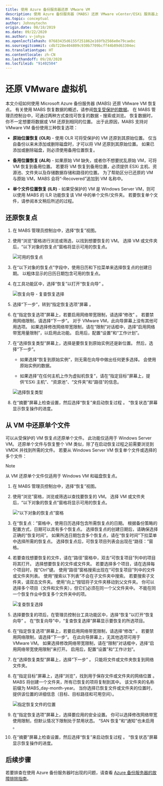 ```yaml
---
title: 使用 Azure 备份服务器还原 VMware VM
description: 使用 Azure 备份服务器 (MABS) 还原 VMware vCenter/ESXi 服务器上运行的 VMware VM。
ms.topic: conceptual
author: Johnnytechn
origin.date: 08/18/2019
ms.date: 09/22/2020
ms.author: v-johya
ms.openlocfilehash: 07683435d6155f251862e169fb2566e0e79caebc
ms.sourcegitcommit: cdb7228e404809c930b7709bcff44b89d63304ec
ms.translationtype: HT
ms.contentlocale: zh-CN
ms.lasthandoff: 09/28/2020
ms.locfileid: "91402504"
---
```

# <a name="restore-vmware-virtual-machines"></a>还原 VMware 虚拟机

本文介绍如何使用 Microsoft Azure 备份服务器 (MABS) 还原 VMware VM 恢复点。 有关使用 MABS 恢复数据的概述，请参阅[恢复受保护的数据](./backup-azure-alternate-dpm-server.md)。 在 MABS 管理员控制台中，可通过两种方式查找可恢复的数据 - 搜索或浏览。 恢复数据时，你不一定想要将数据或 VM 还原到相同的位置。 出于此原因，MABS 支持对 VMware VM 备份使用三种恢复选项：

* **原始位置恢复 (OLR)** - 使用 OLR 可将受保护的 VM 还原到其原始位置。 仅当自备份以来未添加或删除磁盘时，才可以将 VM 还原到其原始位置。 如果已添加或删除磁盘，则必须使用备用位置恢复。

* **备用位置恢复 (ALR)** - 如果原始 VM 缺失，或者你不想要扰乱原始 VM，可将 VM 恢复到备用位置。 若要将 VM 恢复到备用位置，必须提供 ESXi 主机、资源池、文件夹以及存储数据存储和路径的位置。 为了帮助区分已还原的 VM 与原始 VM，MABS 会将“-Recovered”追加到 VM 名称中。

* **单个文件位置恢复 (ILR)** - 如果受保护的 VM 是 Windows Server VM，则可以使用 MABS 的 ILR 功能恢复该 VM 中的单个文件/文件夹。 若要恢复单个文件，请参阅本文稍后所述的过程。

## <a name="restore-a-recovery-point"></a>还原恢复点

1. 在 MABS 管理员控制台中，选择“恢复”视图。

2. 使用“浏览”窗格进行浏览或筛选，以找到想要恢复的 VM。 选择 VM 或文件夹后，“以下对象的恢复点”窗格将显示可用的恢复点。

    ![可用的恢复点](./media/restore-azure-backup-server-vmware/recovery-points.png)

3. 在“以下对象的恢复点”字段中，使用日历和下拉菜单来选择恢复点的创建日期。  以粗体显示的日历日期包含可用的恢复点。

4. 在工具功能区中，选择“恢复”以打开“恢复向导” 。

    ![恢复向导 - 复查恢复选择](./media/restore-azure-backup-server-vmware/recovery-wizard.png)

5. 选择“下一步”，转到“指定恢复选项”屏幕 。

6. 在“指定恢复选项”屏幕上，若要启用网络带宽限制，请选择“修改” 。 若要禁用网络限制，请选择“下一步”。 对于 VMware VM，此向导屏幕上没有其他可用选项。 如果选择修改网络带宽限制，请在“限制”对话框中，选择“启用网络带宽用量限制”，以启用此功能。  启用后，配置“设置”和“工作计划”。  

7. 在“选择恢复类型”屏幕上，选择是要恢复到原始实例还是新位置。 然后，选择“下一步”。

     * 如果选择“恢复到原始实例”，则无需在向导中做出任何更多选择。 会使用原始实例的数据。

     * 如果选择“在任何主机上作为虚拟机恢复”，请在“指定目标”屏幕上，提供“ESXi 主机”、“资源池”、“文件夹”和“路径”的信息。   

      ![选择恢复类型](./media/restore-azure-backup-server-vmware/recovery-type.png)

8. 在“摘要”屏幕上检查设置，然后选择“恢复”来启动恢复过程 。 “恢复状态”屏幕显示恢复操作的进度。

## <a name="restore-an-individual-file-from-a-vm"></a>从 VM 中还原单个文件

可以从受保护的 VM 恢复点还原单个文件。 此功能仅适用于 Windows Server VM。 还原单个文件与恢复整个 VM 类似，除了在启动恢复过程之前需要浏览到 VMDK 并找到所需的文件。 若要从 Windows Server VM 恢复单个文件或选择的多个文件：

>[!NOTE]
>从 VM 还原单个文件仅适用于 Windows VM 和磁盘恢复点。

1. 在 MABS 管理员控制台中，选择“恢复”视图。

2. 使用“浏览”窗格，浏览或筛选以查找要恢复的 VM。 选择 VM 或文件夹后，“以下对象的恢复点”窗格将显示可用的恢复点。

    ![“以下对象的恢复点”窗格](./media/restore-azure-backup-server-vmware/vmware-rp-disk.png)

3. 在“恢复点：”窗格中，使用日历选择包含所需恢复点的日期。 根据备份策略的配置方式，日期可以具有多个恢复点。 选择恢复点的创建日期后，请确保选择正确的“恢复时间”。 如果所选日期包含多个恢复点，请在“恢复时间”下拉菜单中选择所需的恢复点。 选择恢复点后，可恢复项目列表会出现在“路径：”窗格。

4. 若要查找想要恢复的文件，请在“路径”窗格中，双击“可恢复项目”列中的项目将其打开。 选择想要恢复的文件或文件夹。 若要选择多个项目，请在选择每个项目时，按“Ctrl”键。 使用“路径”窗格搜索出现在“可恢复项目”列中的文件或文件夹列表。 使用“搜索以下列表”不会在子文件夹中搜索。 若要搜索子文件夹，请双击文件夹。 使用“向上”按钮将子文件夹移动到父文件夹。 你可以选择多个项目（文件和文件夹），但它们必须在同一个父文件夹中。 不能在同一个恢复作业中恢复多个文件夹中的项。

    ![复查恢复选择](./media/restore-azure-backup-server-vmware/vmware-rp-disk-ilr-2.png)

5. 选择要恢复的项后，在管理员控制台工具功能区中，选择“恢复”以打开“恢复向导” 。 在“恢复向导”中，“复查恢复选择”屏幕显示要恢复的所选项目。

6. 在“指定恢复选项”屏幕上，若要启用网络带宽限制，请选择“修改” 。 若要禁用网络限制，请选择“下一步”。 在此向导屏幕上，无其他选项可用于 VMware VM。 如果选择修改网络带宽限制，请在“限制”对话框中，选择“启用网络带宽使用限制”来打开。 启用后，配置“设置”和“工作计划”。
7. 在“选择恢复类型”屏幕上，选择“下一步” 。 只能将文件或文件夹恢复到网络文件夹。
8. 在“指定目标”屏幕上，选择“浏览”，找到用于保存文件或文件夹的网络位置 。 MABS 将创建一个文件夹，所有已恢复的项将复制到其中。 该文件夹的名称前缀为 MABS_day-month-year。 当你选择已恢复文件或文件夹的位置时，提供该位置的详细信息（目标、目标路径和可用空间）。

    ![指定恢复文件的位置](./media/restore-azure-backup-server-vmware/specify-destination.png)

9. 在“指定恢复选项”屏幕上，选择要应用的安全设置。 你可以选择修改网络带宽使用限制，但默认情况下限制处于禁用状态。 “SAN 恢复”和“通知”也未启用 。
10. 在“摘要”屏幕上检查设置，然后选择“恢复”来启动恢复过程 。 “恢复状态”屏幕显示恢复操作的进度。

## <a name="next-steps"></a>后续步骤

若要排查在使用 Azure 备份服务器时出现的问题，请查看 [Azure 备份服务器的故障排除指南](./backup-azure-mabs-troubleshoot.md)。

